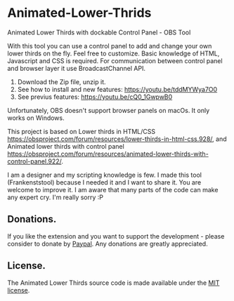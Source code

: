 # Animated-Lower-Thrids
Animated Lower Thirds with dockable Control Panel - OBS Tool

With this tool you can use a control panel to add and change your own lower thirds on the fly. Feel free to customize. Basic knowledge of HTML, Javascript and CSS is required.
For communication between control panel and browser layer it use BroadcastChannel API.

1. Download the Zip file, unzip it.
2. See how to install and new features: https://youtu.be/tddMYWya7O0
3. See previus features: https://youtu.be/cQ0_1GwpwB0

Unfortunately, OBS doesn't support browser panels on macOs. It only works on Windows.

This project is based on Lower thirds in HTML/CSS https://obsproject.com/forum/resources/lower-thirds-in-html-css.928/, and Animated lower thirds with control panel https://obsproject.com/forum/resources/animated-lower-thirds-with-control-panel.922/.


I am a designer and my scripting knowledge is few. I made this tool (Frankenststool) because I needed it and I want to share it. You are welcome to improve it. I am aware that many parts of the code can make any expert cry. I'm really sorry :P


## Donations.
If you like the extension and you want to support the development - please consider to donate by [Paypal](https://paypal.me/noealdac). Any donations are greatly appreciated.

## License.
The Animated Lower Thirds source code is made available under the [MIT license](https://github.com/noeal-dac/Animated-Lower-Thrids/blob/master/LICENSE).
